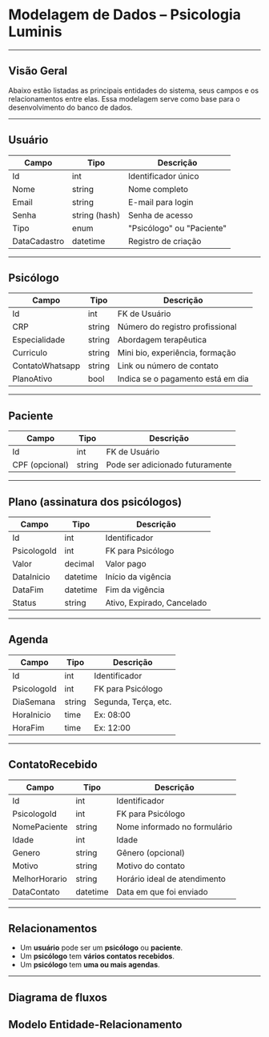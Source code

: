 #  Modelagem de Dados – Psicologia Luminis

---

##  Visão Geral

Abaixo estão listadas as principais entidades do sistema, seus campos e os relacionamentos entre elas. Essa modelagem serve como base para o desenvolvimento do banco de dados.

---

## Usuário

| Campo         | Tipo         | Descrição                        |
|---------------|--------------|----------------------------------|
| Id            | int          | Identificador único              |
| Nome          | string       | Nome completo                    |
| Email         | string       | E-mail para login                |
| Senha         | string (hash)| Senha de acesso                  |
| Tipo          | enum         | "Psicólogo" ou "Paciente"        |
| DataCadastro  | datetime     | Registro de criação              |

---

##  Psicólogo

| Campo            | Tipo     | Descrição                           |
|------------------|----------|-------------------------------------|
| Id               | int      | FK de Usuário                       |
| CRP              | string   | Número do registro profissional     |
| Especialidade    | string   | Abordagem terapêutica               |
| Curriculo        | string   | Mini bio, experiência, formação     |
| ContatoWhatsapp  | string   | Link ou número de contato           |
| PlanoAtivo       | bool     | Indica se o pagamento está em dia   |

---

##  Paciente

| Campo         | Tipo   | Descrição                         |
|---------------|--------|-----------------------------------|
| Id            | int    | FK de Usuário                     |
| CPF (opcional)| string | Pode ser adicionado futuramente   |

---

##  Plano (assinatura dos psicólogos)

| Campo         | Tipo     | Descrição                          |
|---------------|----------|------------------------------------|
| Id            | int      | Identificador                     |
| PsicologoId   | int      | FK para Psicólogo                  |
| Valor         | decimal  | Valor pago                         |
| DataInicio    | datetime | Início da vigência                 |
| DataFim       | datetime | Fim da vigência                    |
| Status        | string   | Ativo, Expirado, Cancelado         |

---

##  Agenda

| Campo         | Tipo     | Descrição                            |
|---------------|----------|--------------------------------------|
| Id            | int      | Identificador                       |
| PsicologoId   | int      | FK para Psicólogo                   |
| DiaSemana     | string   | Segunda, Terça, etc.                |
| HoraInicio    | time     | Ex: 08:00                           |
| HoraFim       | time     | Ex: 12:00                           |

---

##  ContatoRecebido

| Campo           | Tipo     | Descrição                          |
|-----------------|----------|------------------------------------|
| Id              | int      | Identificador                      |
| PsicologoId     | int      | FK para Psicólogo                  |
| NomePaciente    | string   | Nome informado no formulário       |
| Idade           | int      | Idade                              |
| Genero          | string   | Gênero (opcional)                  |
| Motivo          | string   | Motivo do contato                  |
| MelhorHorario   | string   | Horário ideal de atendimento       |
| DataContato     | datetime | Data em que foi enviado            |

---

##  Relacionamentos

- Um **usuário** pode ser um **psicólogo** ou **paciente**.
- Um **psicólogo** tem **vários contatos recebidos**.
- Um **psicólogo** tem **uma ou mais agendas**.

---
##  Diagrama de fluxos



##  Modelo Entidade-Relacionamento

